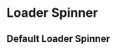 <script setup>
import LoaderSpinnerExample from './loader/examples/LoaderSpinnerExample.vue'
</script>

# Loader Spinner

## Default Loader Spinner
<LoaderSpinnerExample />

